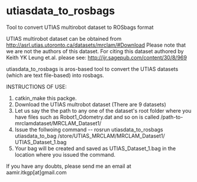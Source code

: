 # utiasdata_to_rosbags
Tool to convert UTIAS multirobot dataset to ROSbags format

UTIAS multirobot dataset can be obtained from http://asrl.utias.utoronto.ca/datasets/mrclam/#Download
Please note that we are not the authors of this dataset. For citing this dataset authored by Keith YK Leung et.al. please see: http://ijr.sagepub.com/content/30/8/969

utiasdata_to_rosbags is aros-based tool to convert the UTIAS datasets (which are text file-based) into rosbags. 

INSTRUCTIONS OF USE:

1. catkin_make this packge.
2. Download the UTIAS multrobot dataset (There are 9 datasets)
3. Let us say the the path to any one of the dataset's root folder where you have files such as Robot1_Odometry.dat and so on is called /path-to-mrclamdataset/MRCLAM_Dataset1/
4. Issue the follwoing command
-- rosrun utiasdata_to_rosbags utiasdata_to_bag /store/UTIAS_MRCLAM/MRCLAM_Dataset1/ UTIAS_Dataset_1.bag
5. Your bag will be created and saved as UTIAS_Dataset_1.bag in the location where you issued the command.

If you have any doubts, please send me an email at aamir.itkgp[at]gmail.com
